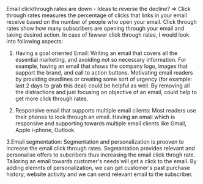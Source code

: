 Email clickthrough rates are down - Ideas to reverse the decline?
=> Click through rates measures the percentage of clicks that links in your email receive based on the number of people who open your email. Click through rates show how many subscribers are opening through your email and taking desired action. In case of fewwer click through rates, I would look into following aspects:

1. Having a goal oriented Email:
Writing an email that covers all the essential marketing, and avoiding not so necessary information. For example, having an email that shows the company logo, images that support the brand, and call to action buttons. Motivating email readers by providing deadlines or creating some sort of urgency (for example: last 2 days to grab this deal) could be helpful as well. By removing all the distractions and just focusing on objective of an email, could help to get more click through rates. 

2. Responsive email that supports multiple email clients:
Most readers use their phones to look through an email. Having an email which is responsive and supporting towards multiple email clients like Gmail, Apple i-phone, Outlook. 

3.Email segmentation: 
Segmentation and personalization is prooven to increase the email click through rates. Segmantation provides relevant and personalise offers to subcribers thus increasing the email click throgh rate. Tailoring an email towards customer's needs will get a click to the email. By adding elemnts of personalization, we can get customer's past purchase history, website activity and we can send relevant email to the subscriber. 
